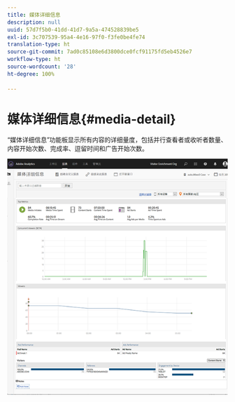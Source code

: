 ```yaml
---
title: 媒体详细信息
description: null
uuid: 57d7f5b0-41dd-41d7-9a5a-474528839be5
exl-id: 3c707539-95a4-4e16-97f0-f3fe0be4fe74
translation-type: ht
source-git-commit: 7ad0c85108e6d3800dce0fcf91175fd5eb4526e7
workflow-type: ht
source-wordcount: '28'
ht-degree: 100%

---
```


# 媒体详细信息{#media-detail}

“媒体详细信息”功能板显示所有内容的详细量度，包括并行查看者或收听者数量、内容开始次数、完成率、逗留时间和广告开始次数。

![](assets/media_detail.png)
